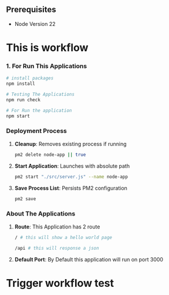 

## Prerequisites

- Node Version 22

# This is workflow
### 1. For Run This Applications
```bash
# install packages
npm install 

# Testing The Applications
npm run check

# For Run the application
npm start
```


### Deployment Process
1. **Cleanup**: Removes existing process if running
   ```bash
   pm2 delete node-app || true
   ```

2. **Start Application**: Launches with absolute path
   ```bash
   pm2 start "./src/server.js" --name node-app
   ```

3. **Save Process List**: Persists PM2 configuration
   ```bash
   pm2 save
   ```

### About The Applications
1. **Route**: This Application has 2 route
   ```bash
   / # this will show a hello world page
   ```
      ```bash
   /api # this will response a json
   ```

2. **Default Port**: By Default this application will run on port 3000

# Trigger workflow test

